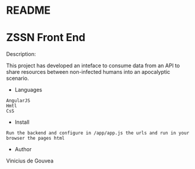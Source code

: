# README
 
# ZSSN Front End

Description:

This project has developed an inteface to consume data from an API to share resources between non-infected humans into an apocalyptic scenario.

* Languages

```
AngularJS
Hmtl
CsS

```


* Install 

``` 
Run the backend and configure in /app/app.js the urls and run in your browser the pages html

```
* Author

Vinicius de Gouvea

